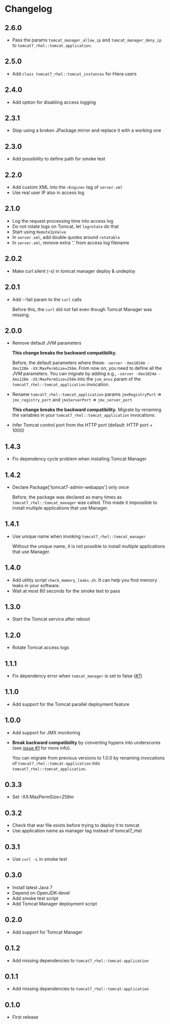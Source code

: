 # Changelog

## 2.6.0

* Pass the params `tomcat_manager_allow_ip` and `tomcat_manager_deny_ip` to
  `tomcat7_rhel::tomcat_application`.

## 2.5.0

* Add `class tomcat7_rhel::tomcat_instances` for Hiera users

## 2.4.0

* Add option for disabling access logging

## 2.3.1

* Stop using a broken JPackage mirror and replace it with a working one

## 2.3.0

* Add possibility to define path for smoke test

## 2.2.0

* Add custom XML into the `<Engine>` tag of `server.xml`
* Use real user IP also in access log

## 2.1.0

* Log the request processing time into access log
* Do not rotate logs on Tomcat, let `logrotate` do that
* Start using `RemoteIpValve`
* In `server.xml`, add double quotes around `rotatable`
* In `server.xml`, remove extra '.' from access log filename

## 2.0.2

* Make curl silent (-s) in tomcat manager deploy & undeploy

## 2.0.1

* Add --fail param to the `curl` calls

  Before this, the `curl` did not fail even though Tomcat Manager was missing.

## 2.0.0

* Remove default JVM parameters

  **This change breaks the backward compatibility.**

  Before, the default parameters where these: `-server -Xmx1024m -Xms128m
  -XX:MaxPermSize=256m`. From now on, you need to define all the JVM parameters.
  You can migrate by adding e.g., `-server -Xmx1024m -Xms128m
  -XX:MaxPermSize=256m` into the `jvm_envs` param of the
  `tomcat7_rhel::tomcat_application` invocation.

* Rename `tomcat7_rhel::tomcat_application` params `jmxRegistryPort` =>
  `jmx_registry_port` and `jmxServerPort` => `jmx_server_port`

  **This change breaks the backward compatibility.** Migrate by renaming the
  variables in your `tomcat7_rhel::tomcat_application` invocations.

* Infer Tomcat control port from the HTTP port (default: HTTP port + 1000)

## 1.4.3

* Fix dependency cycle problem when installing Tomcat Manager

## 1.4.2

* Declare Package['tomcat7-admin-webapps'] only once

  Before, the package was declared as many times as
  `tomcat7_rhel::tomcat_manager` was called. This made it impossible to install
  multiple applications that use Manager.

## 1.4.1

* Use unique name when invoking `tomcat7_rhel::tomcat_manager`

  Without the unique name, it is not possible to install multiple applications
  that use Manager.

## 1.4.0

* Add utility script `check_memory_leaks.sh`. It can help you find memory leaks
  in your software.
* Wait at most 80 seconds for the smoke test to pass

## 1.3.0

* Start the Tomcat service after reboot

## 1.2.0

* Rotate Tomcat access logs

## 1.1.1

* Fix dependency error when `tomcat_manager` is set to false
  ([#7](https://github.com/laurilehmijoki/tomcat7_rhel/issues/7))

## 1.1.0

* Add support for the Tomcat parallel deployment feature

## 1.0.0

* Add support for JMX monitoring

* **Break backward compatibility** by converting hypens into underscores (see
  [issue #1](https://github.com/laurilehmijoki/tomcat7_rhel/issues/4) for more
  info).

  You can migrate from previous versions to 1.0.0 by renaming
  invocations of `tomcat7_rhel::tomcat-application` into
  `tomcat7_rhel::tomcat_application`.

## 0.3.3

* Set -XX:MaxPermSize=256m

## 0.3.2

* Check that war file exists before trying to deploy it to tomcat
* Use application name as manager tag instead of tomcat7_rhel

## 0.3.1

* Use `curl -L` in smoke test

## 0.3.0

* Install latest Java 7
* Depend on OpenJDK-devel
* Add smoke test script
* Add Tomcat Manager deployment script

## 0.2.0

* Add support for Tomcat Manager

## 0.1.2

* Add missing dependencies to `tomcat7_rhel::tomcat-application`

## 0.1.1

* Add missing dependencies to `tomcat7_rhel::tomcat-application`

## 0.1.0

* First release
